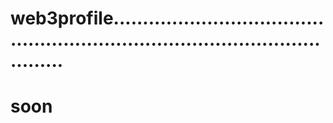 # web3profile..................................................................................................
# soon

